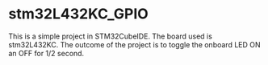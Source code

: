 # stm32L432KC_GPIO
This is a simple project in STM32CubeIDE.
The board used is stm32L432KC.
The outcome of the project is to toggle the onboard LED ON an OFF for 1/2 second.
